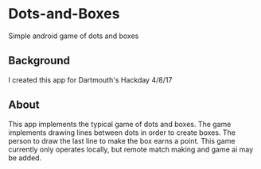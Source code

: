 # Dots-and-Boxes
Simple android game of dots and boxes

## Background
I created this app for Dartmouth's Hackday 4/8/17

## About
This app implements the typical game of dots and boxes. The game implements 
drawing lines between dots in order to create boxes. The person to draw the last
line to make the box earns a point. This game currently only operates locally,
but remote match making and game ai may be added.
